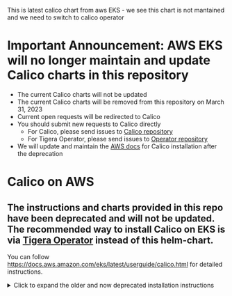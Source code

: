 This is latest calico chart from aws EKS - we see this chart is not mantained and we need to switch to calico operator 

# Important Announcement: AWS EKS will no longer maintain and update Calico charts in this repository #
- The current Calico charts will not be updated
- The current Calico charts will be removed from this repository on March 31, 2023
- Current open requests will be redirected to Calico
- You should submit new requests to Calico directly
    - For Calico, please send issues to [Calico repository](http://github.com/projectcalico/calico)
    - For Tigera Operator, please send issues to [Operator repository](http://github.com/tigera/operator)
- We will update and maintain the [AWS docs](https://docs.aws.amazon.com/eks/latest/userguide/calico.html) for Calico installation after the deprecation


# Calico on AWS

## The instructions and charts provided in this repo have been deprecated and will not be updated. The recommended way to install Calico on EKS is via [Tigera Operator](https://github.com/tigera/operator) instead of this helm-chart.
You can follow https://docs.aws.amazon.com/eks/latest/userguide/calico.html for detailed instructions.

<details>
  <summary>Click to expand the older and now deprecated installation instructions</summary>

## Prerequisites

- Kubernetes 1.11+ running on AWS

## Installing the Chart

First add the EKS repository to Helm:

```shell
helm repo add eks https://aws.github.io/eks-charts
```

Install the Calico CRDs:

```shell
kubectl apply -k github.com/aws/eks-charts/tree/master/stable/aws-calico/crds
```

To install the chart with the release name `aws-calico` and default configuration:

```shell
$ helm install --name aws-calico --namespace kube-system eks/aws-calico
```

To install into an EKS cluster where the CNI is already installed, you can run:

```shell
helm upgrade --install --recreate-pods --force aws-calico --namespace kube-system eks/aws-calico
```

If you receive an error similar to `Error: release aws-calico failed: <resource> "aws-calico" already exists`, simply rerun the above command.

## Configuration

The following table lists the configurable parameters for this chart and their default values.

| Parameter                              | Description                                             | Default                         |
|----------------------------------------|---------------------------------------------------------|---------------------------------|
| `calico.typha.image`                   | Calico Typha Image                                      | `quay.io/calico/typha`          |
| `calico.typha.resources`               | Calico Typha Resources                                  | `requests.memory: 64Mi, requests.cpu: 50m, limits.memory: 96Mi, limits.cpu: 100m` |
| `calico.typha.logseverity`             | Calico Typha Log Severity                               | `Info`                          |
| `calico.typha.nodeSelector`            | Calico Typha Node Selector                              | `{ beta.kubernetes.io/os: linux }` |
| `calico.node.extraEnv`                 | Calico Node extra ENV vars                              | `[]`                            |
| `calico.node.image`                    | Calico Node Image                                       | `quay.io/calico/node`           |
| `calico.node.resources`                | Calico Node Resources                                   | `requests.memory: 32Mi, requests.cpu: 20m, limits.memory: 64Mi, limits.cpu: 100m` |
| `calico.node.logseverity`              | Calico Node Log Severity                                | `Info`                          |
| `calico.node.nodeSelector`             | Calico Node Node Selector                               | `{ beta.kubernetes.io/os: linux }` |
| `calico.typha_autoscaler.resources`    | Calico Typha Autoscaler Resources                       | `requests.memory: 16Mi, requests.cpu: 10m, limits.memory: 32Mi, limits.cpu: 10m` |
| `calico.typha_autoscaler.nodeSelector` | Calico Typha Autoscaler Node Selector                   | `{ beta.kubernetes.io/os: linux }` |
| `calico.tag`                           | Calico version                                          | `v3.8.1`                        |
| `fullnameOverride`                     | Override the fullname of the chart                      | `calico`                        |
| `podSecurityPolicy.create`             | Specifies whether podSecurityPolicy and related rbac objects should be created    | `false`                          |
| `serviceAccount.name`                  | The name of the ServiceAccount to use                   | `nil`                           |
| `serviceAccount.create`                | Specifies whether a ServiceAccount should be created    | `true`                          |
| `autoscaler.image`                     | Cluster Proportional Autoscaler Image                   | `k8s.gcr.io/cluster-proportional-autoscaler-amd64` |
| `autoscaler.tag`                       | Cluster Proportional Autoscaler version                 | `1.1.2`                                            |

Specify each parameter using the `--set key=value[,key=value]` argument to `helm install` or provide a YAML file containing the values for the above parameters:

```shell
$ helm install --name aws-calico --namespace kube-system eks/aws-calico --values values.yaml
```
</details>
